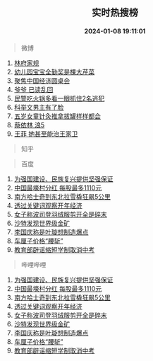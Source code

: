 <div align="center"><h2>实时热搜榜</h2><h4>2024-01-08 19:11:01</h4></div>

> 微博  

1. [林府家规](https://s.weibo.com/weibo?q=%E6%9E%97%E5%BA%9C%E5%AE%B6%E8%A7%84&t=31&band_rank=1&Refer=top)<br />
2. [幼儿园宝宝全勤奖是棵大芹菜](https://s.weibo.com/weibo?q=%23%E5%B9%BC%E5%84%BF%E5%9B%AD%E5%AE%9D%E5%AE%9D%E5%85%A8%E5%8B%A4%E5%A5%96%E6%98%AF%E6%A3%B5%E5%A4%A7%E8%8A%B9%E8%8F%9C%23&t=31&band_rank=2&Refer=top)<br />
3. [聚焦中国经济圆桌会](https://s.weibo.com/weibo?q=%23%E8%81%9A%E7%84%A6%E4%B8%AD%E5%9B%BD%E7%BB%8F%E6%B5%8E%E5%9C%86%E6%A1%8C%E4%BC%9A%23&t=31&band_rank=3&Refer=top)<br />
4. [爷爷 已读乱回](https://s.weibo.com/weibo?q=%E7%88%B7%E7%88%B7%20%E5%B7%B2%E8%AF%BB%E4%B9%B1%E5%9B%9E&t=31&band_rank=4&Refer=top)<br />
5. [民警吃火锅多看一眼抓住2名逃犯](https://s.weibo.com/weibo?q=%23%E6%B0%91%E8%AD%A6%E5%90%83%E7%81%AB%E9%94%85%E5%A4%9A%E7%9C%8B%E4%B8%80%E7%9C%BC%E6%8A%93%E4%BD%8F2%E5%90%8D%E9%80%83%E7%8A%AF%23&t=31&band_rank=5&Refer=top)<br />
6. [科举文男主有了脸](https://s.weibo.com/weibo?q=%E7%A7%91%E4%B8%BE%E6%96%87%E7%94%B7%E4%B8%BB%E6%9C%89%E4%BA%86%E8%84%B8&t=31&band_rank=6&Refer=top)<br />
7. [五岁女童针灸推拿拔罐样样都会](https://s.weibo.com/weibo?q=%23%E4%BA%94%E5%B2%81%E5%A5%B3%E7%AB%A5%E9%92%88%E7%81%B8%E6%8E%A8%E6%8B%BF%E6%8B%94%E7%BD%90%E6%A0%B7%E6%A0%B7%E9%83%BD%E4%BC%9A%23&t=31&band_rank=7&Refer=top)<br />
8. [蔡依林 浪5](https://s.weibo.com/weibo?q=%E8%94%A1%E4%BE%9D%E6%9E%97%20%E6%B5%AA5&t=31&band_rank=8&Refer=top)<br />
9. [王菲 她甚至能治王家卫](https://s.weibo.com/weibo?q=%E7%8E%8B%E8%8F%B2%20%E5%A5%B9%E7%94%9A%E8%87%B3%E8%83%BD%E6%B2%BB%E7%8E%8B%E5%AE%B6%E5%8D%AB&t=31&band_rank=9&Refer=top)<br />

> 知乎  


> 百度  

1. [为强国建设、民族复兴提供坚强保证](https://www.baidu.com/s?wd=%E4%B8%BA%E5%BC%BA%E5%9B%BD%E5%BB%BA%E8%AE%BE%E3%80%81%E6%B0%91%E6%97%8F%E5%A4%8D%E5%85%B4%E6%8F%90%E4%BE%9B%E5%9D%9A%E5%BC%BA%E4%BF%9D%E8%AF%81&sa=fyb_news&rsv_dl=fyb_news)<br />
2. [中国最壕村分红 每股最多1110元](https://www.baidu.com/s?wd=%E4%B8%AD%E5%9B%BD%E6%9C%80%E5%A3%95%E6%9D%91%E5%88%86%E7%BA%A2+%E6%AF%8F%E8%82%A1%E6%9C%80%E5%A4%9A1110%E5%85%83&sa=fyb_news&rsv_dl=fyb_news)<br />
3. [南方哈士奇到东北拉雪橇狂飙5公里](https://www.baidu.com/s?wd=%E5%8D%97%E6%96%B9%E5%93%88%E5%A3%AB%E5%A5%87%E5%88%B0%E4%B8%9C%E5%8C%97%E6%8B%89%E9%9B%AA%E6%A9%87%E7%8B%82%E9%A3%995%E5%85%AC%E9%87%8C&sa=fyb_news&rsv_dl=fyb_news)<br />
4. [透过关键词观察开年经济](https://www.baidu.com/s?wd=%E9%80%8F%E8%BF%87%E5%85%B3%E9%94%AE%E8%AF%8D%E8%A7%82%E5%AF%9F%E5%BC%80%E5%B9%B4%E7%BB%8F%E6%B5%8E&sa=fyb_news&rsv_dl=fyb_news)<br />
5. [女子称波司登羽绒服剪开全是碎末](https://www.baidu.com/s?wd=%E5%A5%B3%E5%AD%90%E7%A7%B0%E6%B3%A2%E5%8F%B8%E7%99%BB%E7%BE%BD%E7%BB%92%E6%9C%8D%E5%89%AA%E5%BC%80%E5%85%A8%E6%98%AF%E7%A2%8E%E6%9C%AB&sa=fyb_news&rsv_dl=fyb_news)<br />
6. [沙特发现世界级金矿](https://www.baidu.com/s?wd=%E6%B2%99%E7%89%B9%E5%8F%91%E7%8E%B0%E4%B8%96%E7%95%8C%E7%BA%A7%E9%87%91%E7%9F%BF&sa=fyb_news&rsv_dl=fyb_news)<br />
7. [李国庆称是叶璇想制造爆点](https://www.baidu.com/s?wd=%E6%9D%8E%E5%9B%BD%E5%BA%86%E7%A7%B0%E6%98%AF%E5%8F%B6%E7%92%87%E6%83%B3%E5%88%B6%E9%80%A0%E7%88%86%E7%82%B9&sa=fyb_news&rsv_dl=fyb_news)<br />
8. [车厘子价格“腰斩”](https://www.baidu.com/s?wd=%E8%BD%A6%E5%8E%98%E5%AD%90%E4%BB%B7%E6%A0%BC%E2%80%9C%E8%85%B0%E6%96%A9%E2%80%9D&sa=fyb_news&rsv_dl=fyb_news)<br />
9. [教育部辟谣缩短学制取消中考](https://www.baidu.com/s?wd=%E6%95%99%E8%82%B2%E9%83%A8%E8%BE%9F%E8%B0%A3%E7%BC%A9%E7%9F%AD%E5%AD%A6%E5%88%B6%E5%8F%96%E6%B6%88%E4%B8%AD%E8%80%83&sa=fyb_news&rsv_dl=fyb_news)<br />

> 哔哩哔哩  

1. [为强国建设、民族复兴提供坚强保证](https://www.baidu.com/s?wd=%E4%B8%BA%E5%BC%BA%E5%9B%BD%E5%BB%BA%E8%AE%BE%E3%80%81%E6%B0%91%E6%97%8F%E5%A4%8D%E5%85%B4%E6%8F%90%E4%BE%9B%E5%9D%9A%E5%BC%BA%E4%BF%9D%E8%AF%81&sa=fyb_news&rsv_dl=fyb_news)<br />
2. [中国最壕村分红 每股最多1110元](https://www.baidu.com/s?wd=%E4%B8%AD%E5%9B%BD%E6%9C%80%E5%A3%95%E6%9D%91%E5%88%86%E7%BA%A2+%E6%AF%8F%E8%82%A1%E6%9C%80%E5%A4%9A1110%E5%85%83&sa=fyb_news&rsv_dl=fyb_news)<br />
3. [南方哈士奇到东北拉雪橇狂飙5公里](https://www.baidu.com/s?wd=%E5%8D%97%E6%96%B9%E5%93%88%E5%A3%AB%E5%A5%87%E5%88%B0%E4%B8%9C%E5%8C%97%E6%8B%89%E9%9B%AA%E6%A9%87%E7%8B%82%E9%A3%995%E5%85%AC%E9%87%8C&sa=fyb_news&rsv_dl=fyb_news)<br />
4. [透过关键词观察开年经济](https://www.baidu.com/s?wd=%E9%80%8F%E8%BF%87%E5%85%B3%E9%94%AE%E8%AF%8D%E8%A7%82%E5%AF%9F%E5%BC%80%E5%B9%B4%E7%BB%8F%E6%B5%8E&sa=fyb_news&rsv_dl=fyb_news)<br />
5. [女子称波司登羽绒服剪开全是碎末](https://www.baidu.com/s?wd=%E5%A5%B3%E5%AD%90%E7%A7%B0%E6%B3%A2%E5%8F%B8%E7%99%BB%E7%BE%BD%E7%BB%92%E6%9C%8D%E5%89%AA%E5%BC%80%E5%85%A8%E6%98%AF%E7%A2%8E%E6%9C%AB&sa=fyb_news&rsv_dl=fyb_news)<br />
6. [沙特发现世界级金矿](https://www.baidu.com/s?wd=%E6%B2%99%E7%89%B9%E5%8F%91%E7%8E%B0%E4%B8%96%E7%95%8C%E7%BA%A7%E9%87%91%E7%9F%BF&sa=fyb_news&rsv_dl=fyb_news)<br />
7. [李国庆称是叶璇想制造爆点](https://www.baidu.com/s?wd=%E6%9D%8E%E5%9B%BD%E5%BA%86%E7%A7%B0%E6%98%AF%E5%8F%B6%E7%92%87%E6%83%B3%E5%88%B6%E9%80%A0%E7%88%86%E7%82%B9&sa=fyb_news&rsv_dl=fyb_news)<br />
8. [车厘子价格“腰斩”](https://www.baidu.com/s?wd=%E8%BD%A6%E5%8E%98%E5%AD%90%E4%BB%B7%E6%A0%BC%E2%80%9C%E8%85%B0%E6%96%A9%E2%80%9D&sa=fyb_news&rsv_dl=fyb_news)<br />
9. [教育部辟谣缩短学制取消中考](https://www.baidu.com/s?wd=%E6%95%99%E8%82%B2%E9%83%A8%E8%BE%9F%E8%B0%A3%E7%BC%A9%E7%9F%AD%E5%AD%A6%E5%88%B6%E5%8F%96%E6%B6%88%E4%B8%AD%E8%80%83&sa=fyb_news&rsv_dl=fyb_news)<br />
